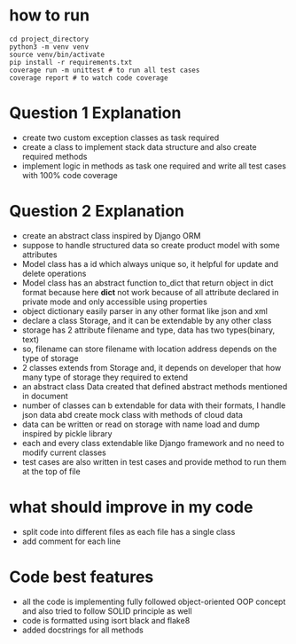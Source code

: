 # how to run
```shell
cd project_directory
python3 -m venv venv
source venv/bin/activate
pip install -r requirements.txt
coverage run -m unittest # to run all test cases
coverage report # to watch code coverage
```

# Question 1 Explanation
 * create two custom exception classes as task required
 * create a class to implement stack data structure and also create required methods
 * implement logic in methods as task one required and write all test cases with 100% code coverage


# Question 2 Explanation
 * create an abstract class inspired by Django ORM
 * suppose to handle structured data so create product model with some attributes
 * Model class has a id which always unique so, it helpful  for update and delete operations
 * Model class has an abstract function to_dict that return object in dict format because here __dict__ not work because of all attribute declared in private mode and only accessible using properties
 * object dictionary easily parser in any other format like json and xml
 * declare a class Storage, and it can be extendable  by any other class
 * storage has 2 attribute filename and type, data has two types(binary, text)
 * so, filename can store filename with location address depends on the type of storage
 * 2 classes extends from Storage and, it depends on developer that how many type of storage they required to extend
 * an abstract class Data created that defined abstract methods mentioned in document
 * number of classes can b extendable for data with their formats, I handle json data abd create mock class with methods of cloud data
 * data can be written or read on storage with name load and dump inspired by pickle library
 * each and every class extendable like Django framework and no need to modify current classes
 * test cases are also written in test cases and provide method to run them at the top of file 
# what should improve in my code 
* split code into different files as each file has a single class
* add comment for each line
# Code best features
* all the code is implementing fully followed object-oriented OOP concept and also tried to follow SOLID principle as well
* code is formatted using isort black and flake8
* added docstrings for all methods
